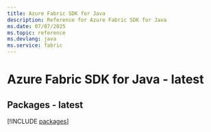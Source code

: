 ```yaml
---
title: Azure Fabric SDK for Java
description: Reference for Azure Fabric SDK for Java
ms.date: 07/07/2025
ms.topic: reference
ms.devlang: java
ms.service: fabric
---
```

# Azure Fabric SDK for Java - latest
## Packages - latest
[!INCLUDE [packages](fabric-index.md)]